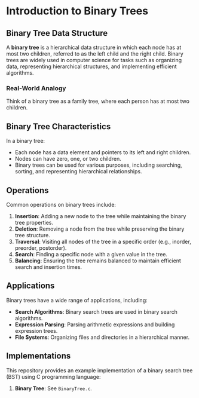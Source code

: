 # Introduction to Binary Trees

## Binary Tree Data Structure

A **binary tree** is a hierarchical data structure in which each node has at most two children, referred to as the left child and the right child. Binary trees are widely used in computer science for tasks such as organizing data, representing hierarchical structures, and implementing efficient algorithms.

### Real-World Analogy

Think of a binary tree as a family tree, where each person has at most two children.

## Binary Tree Characteristics

In a binary tree:
- Each node has a data element and pointers to its left and right children.
- Nodes can have zero, one, or two children.
- Binary trees can be used for various purposes, including searching, sorting, and representing hierarchical relationships.

## Operations

Common operations on binary trees include:

1. **Insertion**: Adding a new node to the tree while maintaining the binary tree properties.
2. **Deletion**: Removing a node from the tree while preserving the binary tree structure.
3. **Traversal**: Visiting all nodes of the tree in a specific order (e.g., inorder, preorder, postorder).
4. **Search**: Finding a specific node with a given value in the tree.
5. **Balancing**: Ensuring the tree remains balanced to maintain efficient search and insertion times.

## Applications

Binary trees have a wide range of applications, including:

- **Search Algorithms**: Binary search trees are used in binary search algorithms.
- **Expression Parsing**: Parsing arithmetic expressions and building expression trees.
- **File Systems**: Organizing files and directories in a hierarchical manner.

## Implementations

This repository provides an example implementation of a binary search tree (BST) using C programming language:
1. **Binary Tree**: See `BinaryTree.c`.